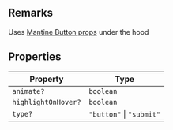 ## Remarks

Uses [Mantine Button props](https://v7.mantine.dev/core/button/?t=props) under the hood

## Properties

| Property                                          | Type                     |
| ------------------------------------------------- | ------------------------ |
| <a id="animate"></a> `animate?`                   | `boolean`                |
| <a id="highlightonhover"></a> `highlightOnHover?` | `boolean`                |
| <a id="type"></a> `type?`                         | `"button"` \| `"submit"` |
